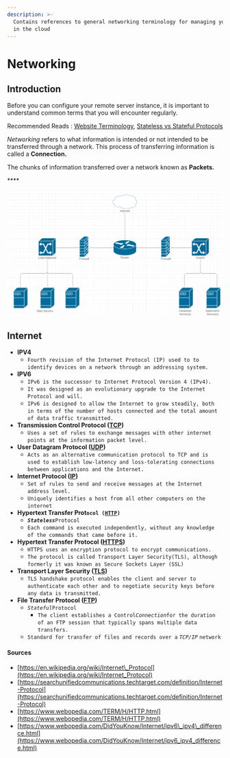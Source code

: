 ```yaml
---
description: >-
  Contains references to general networking terminology for managing your server
  in the cloud
---
```


# Networking

## Introduction

Before you can configure your remote server instance, it is important to understand common terms that you will encounter regularly. 

Recommended Reads :  [Website Terminology](https://www.pagecloud.com/blog/website-terminology), [Stateless vs Stateful Protocols](https://www.geeksforgeeks.org/difference-between-stateless-and-stateful-protocol/)

_Networking_ refers to what information is intended or not intended to be transferred through a network. This process of transferring information is called a **Connection.**

The chunks of information transferred over a network  known as **Packets.** 

\*\*\*\*

![](../.gitbook/assets/screen-shot-2019-09-17-at-5.00.01-pm.png)

## Internet 

* **IPV4**
  * `Fourth revision of the Internet Protocol (IP) used to to identify devices on a network through an addressing system.`
* **IPV6**
  * `IPv6 is the successor to Internet Protocol Version 4 (IPv4).` 
  * `It was designed as an evolutionary upgrade to the Internet Protocol and will.`
  * `IPv6 is designed to allow the Internet to grow steadily, both in terms of the number of hosts connected and the total amount of data traffic transmitted.`
* **Transmission Control Protocol \(**[**TCP**](https://searchnetworking.techtarget.com/definition/TCP)**\)**
  * `Uses a set of rules to exchange messages with other internet points at the information packet level.`
* **User Datagram Protocol \(**[**UDP**](https://searchnetworking.techtarget.com/definition/UDP-User-Datagram-Protocol)**\)**
  * `Acts as an alternative communication protocol to TCP and is used to establish low-latency and loss-tolerating connections between applications and the Internet.`
* **Internet Protocol \(**[**IP**](https://searchunifiedcommunications.techtarget.com/definition/Internet-Protocol)**\)**
  * `Set of rules to send and receive messages at the Internet address level.`
  * `Uniquely identifies a host from all other computers on the internet`
* **Hypertext Transfer Prot`ocol (`**[**`HTTP`**](https://searchwindevelopment.techtarget.com/definition/HTTP)**`)`** 
  * _**`Stateless`**_`Protocol` 
  * `Each command is executed independently, without any knowledge of the commands that came before it.`
* **Hypertext Transfer Protocol \(**[**HTTPS**](https://www.cloudflare.com/learning/ssl/what-is-https/)**\)** 
  * `HTTPS uses an encryption protocol to encrypt communications.` 
  * `The protocol is called Transport Layer Security(TLS), although formerly it was known as Secure Sockets Layer (SSL)`
* **Transport Layer Security \(**[**TLS**](https://www.networkworld.com/article/2303073/lan-wan-what-is-transport-layer-security-protocol.html)**\)**
  * `TLS handshake protocol enables the client and server to authenticate each other and to negotiate security keys before any data is transmitted.`
* **File Transfer Protocol \(**[**FTP**](https://searchenterprisewan.techtarget.com/definition/File-Transfer-Protocol)**\)**
  * _`Stateful`_`Protocol`
    * `The client establishes a Control`_`Connection`_`for the duration of an FTP session that typically spans multiple data transfers.`
  * `Standard for transfer of files and records over a` _`TCP/IP`_ `network`

#### Sources

* [https://en.wikipedia.org/wiki/Internet\_Protocol](https://en.wikipedia.org/wiki/Internet_Protocol)
* [https://searchunifiedcommunications.techtarget.com/definition/Internet-Protocol](https://searchunifiedcommunications.techtarget.com/definition/Internet-Protocol)
* [https://www.webopedia.com/TERM/H/HTTP.html](https://www.webopedia.com/TERM/H/HTTP.html)
* [https://www.webopedia.com/DidYouKnow/Internet/ipv6\_ipv4\_difference.html](https://www.webopedia.com/DidYouKnow/Internet/ipv6_ipv4_difference.html)



